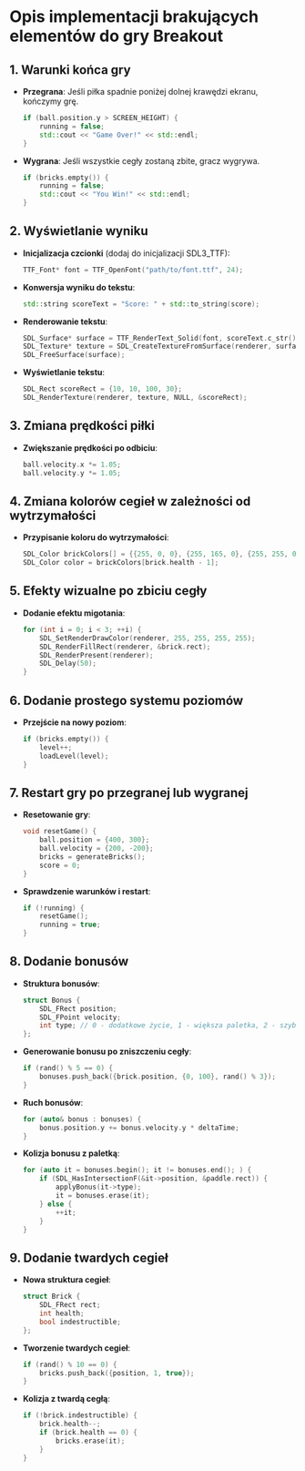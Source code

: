 # Opis implementacji brakujących elementów do gry Breakout

## 1. Warunki końca gry

- **Przegrana**: Jeśli piłka spadnie poniżej dolnej krawędzi ekranu, kończymy grę.

  ```cpp
  if (ball.position.y > SCREEN_HEIGHT) {
      running = false;
      std::cout << "Game Over!" << std::endl;
  }
  ```

- **Wygrana**: Jeśli wszystkie cegły zostaną zbite, gracz wygrywa.

  ```cpp
  if (bricks.empty()) {
      running = false;
      std::cout << "You Win!" << std::endl;
  }
  ```

## 2. Wyświetlanie wyniku

- **Inicjalizacja czcionki** (dodaj do inicjalizacji SDL3_TTF):

  ```cpp
  TTF_Font* font = TTF_OpenFont("path/to/font.ttf", 24);
  ```

- **Konwersja wyniku do tekstu**:

  ```cpp
  std::string scoreText = "Score: " + std::to_string(score);
  ```

- **Renderowanie tekstu**:

  ```cpp
  SDL_Surface* surface = TTF_RenderText_Solid(font, scoreText.c_str(), {255, 255, 255});
  SDL_Texture* texture = SDL_CreateTextureFromSurface(renderer, surface);
  SDL_FreeSurface(surface);
  ```

- **Wyświetlanie tekstu**:

  ```cpp
  SDL_Rect scoreRect = {10, 10, 100, 30};
  SDL_RenderTexture(renderer, texture, NULL, &scoreRect);
  ```

## 3. Zmiana prędkości piłki

- **Zwiększanie prędkości po odbiciu**:
  ```cpp
  ball.velocity.x *= 1.05;
  ball.velocity.y *= 1.05;
  ```

## 4. Zmiana kolorów cegieł w zależności od wytrzymałości

- **Przypisanie koloru do wytrzymałości**:
  ```cpp
  SDL_Color brickColors[] = {{255, 0, 0}, {255, 165, 0}, {255, 255, 0}};
  SDL_Color color = brickColors[brick.health - 1];
  ```

## 5. Efekty wizualne po zbiciu cegły

- **Dodanie efektu migotania**:
  ```cpp
  for (int i = 0; i < 3; ++i) {
      SDL_SetRenderDrawColor(renderer, 255, 255, 255, 255);
      SDL_RenderFillRect(renderer, &brick.rect);
      SDL_RenderPresent(renderer);
      SDL_Delay(50);
  }
  ```

## 6. Dodanie prostego systemu poziomów

- **Przejście na nowy poziom**:
  ```cpp
  if (bricks.empty()) {
      level++;
      loadLevel(level);
  }
  ```

## 7. Restart gry po przegranej lub wygranej

- **Resetowanie gry**:

  ```cpp
  void resetGame() {
      ball.position = {400, 300};
      ball.velocity = {200, -200};
      bricks = generateBricks();
      score = 0;
  }
  ```

- **Sprawdzenie warunków i restart**:

  ```cpp
  if (!running) {
      resetGame();
      running = true;
  }
  ```

## 8. Dodanie bonusów

- **Struktura bonusów**:

  ```cpp
  struct Bonus {
      SDL_FRect position;
      SDL_FPoint velocity;
      int type; // 0 - dodatkowe życie, 1 - większa paletka, 2 - szybsza piłka
  };
  ```

- **Generowanie bonusu po zniszczeniu cegły**:

  ```cpp
  if (rand() % 5 == 0) {
      bonuses.push_back({brick.position, {0, 100}, rand() % 3});
  }
  ```

- **Ruch bonusów**:

  ```cpp
  for (auto& bonus : bonuses) {
      bonus.position.y += bonus.velocity.y * deltaTime;
  }
  ```

- **Kolizja bonusu z paletką**:

  ```cpp
  for (auto it = bonuses.begin(); it != bonuses.end(); ) {
      if (SDL_HasIntersectionF(&it->position, &paddle.rect)) {
          applyBonus(it->type);
          it = bonuses.erase(it);
      } else {
          ++it;
      }
  }
  ```

## 9. Dodanie twardych cegieł

- **Nowa struktura cegieł**:

  ```cpp
  struct Brick {
      SDL_FRect rect;
      int health;
      bool indestructible;
  };
  ```

- **Tworzenie twardych cegieł**:

  ```cpp
  if (rand() % 10 == 0) {
      bricks.push_back({position, 1, true});
  }
  ```

- **Kolizja z twardą cegłą**:

  ```cpp
  if (!brick.indestructible) {
      brick.health--;
      if (brick.health == 0) {
          bricks.erase(it);
      }
  }
  ```
  